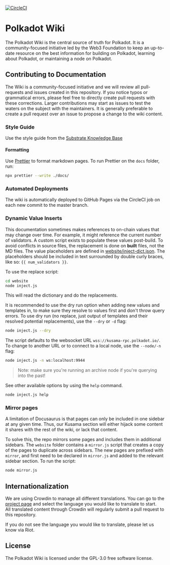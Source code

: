[![CircleCI](https://circleci.com/gh/w3f/polkadot-wiki.svg?style=svg)](https://circleci.com/gh/w3f/polkadot-wiki)

# Polkadot Wiki

The Polkadot Wiki is the central source of truth for Polkadot. It is a community-focused initiative
led by the Web3 Foundation to keep an up-to-date resource on the best information for building on
Polkadot, learning about Polkadot, or maintaining a node on Polkadot.

## Contributing to Documentation

The Wiki is a community-focused initiative and we will review all pull-requests and issues created
in this repository. If you notice typos or grammatical errors, please feel free to directly create
pull requests with these corrections. Larger contributions may start as issues to test the waters on
the subject with the maintainers. It is generally preferable to create a pull request over an issue
to propose a change to the wiki content.

### Style Guide

Use the style guide from the
[Substrate Knowledge Base](https://github.com/substrate-developer-hub/knowledgebase/blob/master/CONTRIBUTING.md#documentation-style)

#### Formatting

Use [Prettier](https://prettier.io/) to format markdown pages. To run Prettier on the `docs` folder,
run:

```bash
npx prettier --write ./docs/
```

### Automated Deployments

The wiki is automatically deployed to GitHub Pages via the CircleCI job on each new commit to the
master branch.

### Dynamic Value Inserts

This documentation sometimes makes references to on-chain values that may change over time. For
example, it might reference the current number of validators. A custom script exists to populate
these values post-build. To avoid conflicts in source files, the replacement is done on **built**
files, not the MD files. The value placeholders are defined in
[website/inject-dict.json](website/inject-dict.json). The placeholders should be included in text
surrounded by double curly braces, like so: `{{ num_validators }}`.

To use the replace script:

```bash
cd website
node inject.js
```

This will read the dictionary and do the replacements.

It is recommended to use the dry run option when adding new values and templates in, to make sure
they resolve to values first and don't throw query errors. To use dry run (no replace, just output
of templates and their resolved potential replacements), use the `--dry` or `-d` flag:

```bash
node inject.js --dry
```

The script defaults to the websocket URL `wss://kusama-rpc.polkadot.io/`. To change to another URL
or to connect to a local node, use the `--node/-n` flag:

```bash
node inject.js -n ws:localhost:9944
```

> Note: make sure you're running an archive node if you're querying into the past!

See other available options by using the `help` command.

```bash
node inject.js help
```

### Mirror pages

A limitation of Docusaurus is that pages can only be included in one sidebar at any given time.
Thus, our Kusama section will either hijack some content it shares with the rest of the wiki, or
lack that content.

To solve this, the repo mirrors some pages and includes them in additional sidebars. The `website`
folder contains a `mirror.js` script that creates a copy of the pages to duplicate across sidebars.
The new pages are prefixed with `mirror`, and first need to be declared in `mirror.js` and added to
the relevant sidebar section. To run the script:

```bash
node mirror.js
```

## Internationalization

We are using Crowdin to manage all different translations. You can go to the
[project page](https://crowdin.com/project/polkadot-wiki) and select the language you would like to
translate to start.  
All translated content through Crowdin will regularly submit a pull request to this repository.

If you do not see the language you would like to translate, please let us know via Riot.

## License

The Polkadot Wiki is licensed under the GPL-3.0 free software license.
